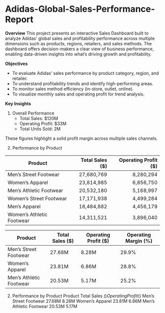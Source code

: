 # Adidas-Global-Sales-Performance-Report

**Overview**
This project presents an interactive Sales Dashboard built to analyze Adidas’ global sales and profitability performance across multiple dimensions such as products, regions, retailers, and sales methods.
The dashboard offers decision-makers a clear view of business performance, enabling data-driven insights into what’s driving growth and profitability.

**Objectives**
* To evaluate Adidas’ sales performance by product category, region, and retailer.
* To understand profitability trends and identify high-performing areas.
* To monitor sales method efficiency (in-store, outlet, online).
* To visualize monthly sales and operating profit for trend analysis.

**Key Insights**
1. Overall Performance
   * Total Sales: $120M
   * Operating Profit: $33M
   * Total Units Sold: 2M

These figures highlight a solid profit margin across multiple sales channels.

2. Performance by Product

| Product                  | Total Sales ($) | Operating Profit ($) |
|---------------------------|----------------:|---------------------:|
| Men’s Street Footwear     | 27,680,769      | 8,280,294            |
| Women’s Apparel           | 23,814,985      | 6,856,750            |
| Men’s Athletic Footwear   | 20,532,180      | 5,168,997            |
| Women’s Street Footwear   | 17,171,938      | 4,499,284            |
| Men’s Apparel             | 16,484,882      | 4,456,179            |
| Women’s Athletic Footwear | 14,311,521      | 3,896,040            |


| Product                 | Total Sales ($) | Operating Profit ($) | Operating Margin (%) |
|--------------------------|-----------------|----------------------|----------------------|
| Men’s Street Footwear    | 27.68M          | 8.28M                | 29.9%                |
| Women’s Apparel          | 23.81M          | 6.86M                | 28.8%                |
| Men’s Athletic Footwear  | 20.53M          | 5.17M                | 25.2%                |


2. Performance by Product
Product	Total Sales ($)	Operating Profit ($)
Men’s Street Footwear	27.68M	8.28M
Women’s Apparel	23.81M	6.86M
Men’s Athletic Footwear	20.53M	5.17M


